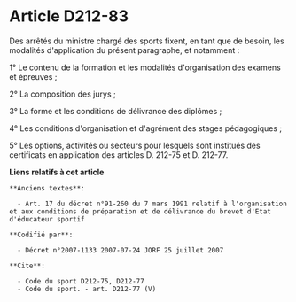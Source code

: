 # Article D212-83

Des arrêtés du ministre chargé des sports fixent, en tant que de besoin, les modalités d'application du présent paragraphe,
et notamment :

1° Le contenu de la formation et les modalités d'organisation des examens et épreuves ;

2° La composition des jurys ;

3° La forme et les conditions de délivrance des diplômes ;

4° Les conditions d'organisation et d'agrément des stages pédagogiques ;

5° Les options, activités ou secteurs pour lesquels sont institués des certificats en application des articles D. 212-75 et
D. 212-77.

**Liens relatifs à cet article**

	**Anciens textes**:

	  - Art. 17 du décret n°91-260 du 7 mars 1991 relatif à l'organisation et aux conditions de préparation et de délivrance du brevet d'Etat d'éducateur sportif

	**Codifié par**:

	  - Décret n°2007-1133 2007-07-24 JORF 25 juillet 2007

	**Cite**:

	  - Code du sport D212-75, D212-77
	  - Code du sport. - art. D212-77 (V)
